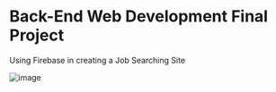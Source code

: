 # Back-End Web Development Final Project

Using Firebase in creating a Job Searching Site

![image](https://user-images.githubusercontent.com/73057400/117536083-b31c7100-b02b-11eb-9383-93951d632158.png)
